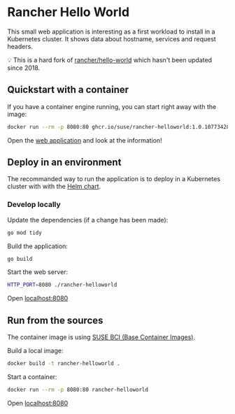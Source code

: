 # Rancher Hello World

This small web application is interesting as a first workload to install in a Kubernetes cluster. It shows data about hostname, services and request headers.

💡 This is a hard fork of [rancher/hello-world](https://github.com/rancher/hello-world) which hasn't been updated since 2018.

## Quickstart with a container

If you have a container engine running, you can start right away with the image:

```bash
docker run --rm -p 8080:80 ghcr.io/suse/rancher-helloworld:1.0.10773428519
```

Open the [web application](http://localhost:8080/) and look at the information!

## Deploy in an environment

The recommanded way to run the application is to deploy in a Kubernetes cluster with with the [Helm chart](https://github.com/SUSE/lab-setup/tree/main/charts/rancher-helloworld).

### Develop locally

Update the dependencies (if a change has been made):

```bash
go mod tidy
```

Build the application:

```bash
go build
```

Start the web server:

````bash
HTTP_PORT=8080 ./rancher-helloworld
````

Open [localhost:8080](http://localhost:8080)

## Run from the sources

The container image is using [SUSE BCI (Base Container Images)](https://registry.suse.com/).

Build a local image:

```bash
docker build -t rancher-helloworld .
```

Start a container:

```bash
docker run --rm -p 8080:80 rancher-helloworld
```

Open [localhost:8080](http://localhost:8080)
